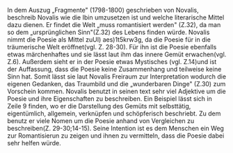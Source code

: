 In dem Auszug „Fragmente" (1798-1800) geschrieben von Novalis, beschreib Novalis wie die Ibin umzusetzen ist und welche literarische Mittel dazu dienen. 
Er findet die Welt „muss romantisiert werden" (Z.32), da man so dem „ursprünglichen Sinn"(Z.32) des Lebens finden würde. Novalis nimmt die Poesie als Mittel zuUI) aes)1t5krw3g, da die Poesie für in die träumerische Welt eröffnet(vgl. Z. 28-30). Für ihn ist die Poesie ebenfalls etwas märchenhaftes und sie lässt laut ihm das innere Gemüt erwachen(vgl. Z.6). Außerdem sieht er in der Poesie etwas Mystisches (vgl. Z.14)und ist der Auffassung, dass die Poesie keine Zusammenhang und teilweise keine Sinn hat. Somit lässt sie laut Novalis Freiraum zur Interpretation wodurch die eigenen Gedanken, das Traumbild und die „wunderbaren Dinge" (Z.30) zum Vorschein kommen. 
Novalis benutzt in seinen text sehr viel Adjektive um die Poesie und ihre Eigenschaften zu beschreiben. Ein Beispiel lässt sich in Zeile 9 finden, wo er die Darstellung des Gemüts mit selbsttätig, eigentümlich, allgemein, verknüpfen und schöpferisch beschriebt. Zu dem benutz er viele Nomen um die Poesie anhand von Vergleichen zu beschreiben(Z. 29-30;14-15). 
Seine Intention ist es dem Menschen ein Weg zur Romantisierun zu zeigen und ihnen zu vermitteln, dass die Poesie dabei sehr helfen würde. 
